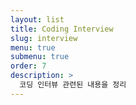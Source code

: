 ```yaml
---
layout: list
title: Coding Interview
slug: interview
menu: true
submenu: true
order: 7
description: >
  코딩 인터뷰 관련된 내용을 정리 
---
```


